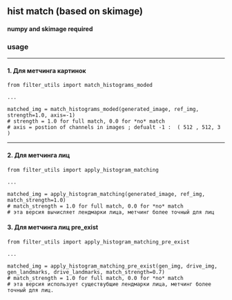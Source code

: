 ## hist match (based on skimage)

####  numpy and skimage required
### usage
---
#### 1. Для метчинга картинок 
```{python}
from filter_utils import match_histograms_moded

...

matched_img = match_histograms_moded(generated_image, ref_img, strength=1.0, axis=-1)
# strength = 1.0 for full match, 0.0 for *no* match
# axis = postion of channels in images ; defualt -1 :  ( 512 , 512, 3 )
```
---
#### 2. Для метчинга лиц 
```{python}
from filter_utils import apply_histogram_matching

...

matched_img = apply_histogram_matching(generated_image, ref_img, match_strength=1.0)
# match_strength = 1.0 for full match, 0.0 for *no* match
# эта версия вычисляет лендмарки лица, метчинг более точный для лиц
```

#### 3. Для метчинга лиц pre_exist 
```{python}
from filter_utils import apply_histogram_matching_pre_exist

...

matched_img = apply_histogram_matching_pre_exist(gen_img, drive_img, gen_landmarks, drive_landmarks, match_strength=0.7)
# match_strength = 1.0 for full match, 0.0 for *no* match
# эта версия использует существубщие лендмарки лица, метчинг более точный для лиц.
```